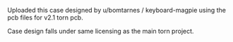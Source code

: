 Uploaded this case designed by u/bomtarnes / keyboard-magpie using the pcb files for v2.1 torn pcb. 

Case design falls under same licensing as the main torn project.

